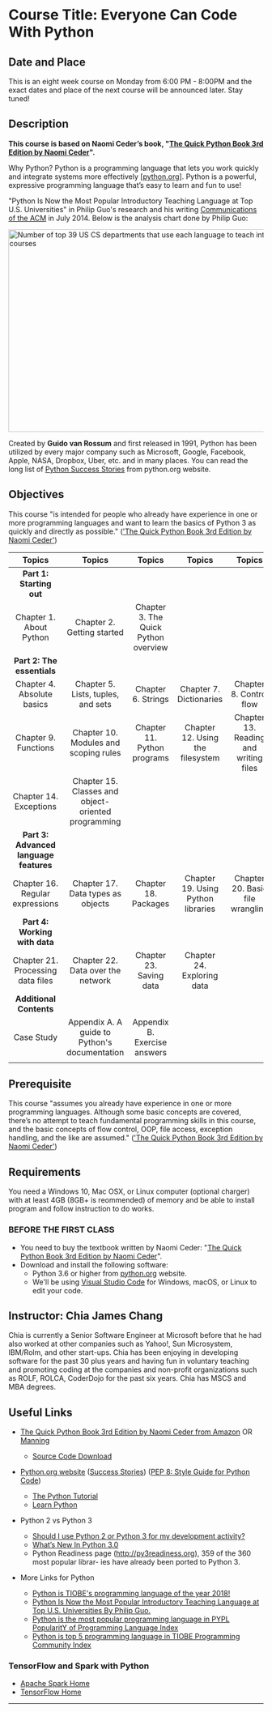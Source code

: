# Course Title: Everyone Can Code With Python

## Date and Place
This is an eight week course on Monday from 6:00 PM - 8:00PM and the exact dates and place of the next course will be announced later. Stay tuned!

## Description
**This course is based on Naomi Ceder’s book, "[The Quick Python Book 3rd Edition by Naomi Ceder](https://www.amazon.com/gp/product/1617294039/ref=dbs_a_def_rwt_bibl_vppi_i0)".**

Why Python? Python is a programming language that lets you work quickly and integrate systems more effectively [[python.org](https://www.python.org/)]. Python is a powerful, expressive programming language that’s easy to learn and fun to use! 

"Python Is Now the Most Popular Introductory Teaching Language at Top U.S. Universities" in Philip Guo's research and his writing [Communications of the ACM](https://cacm.acm.org/blogs/blog-cacm/176450-python-is-now-the-most-popular-introductory-teaching-language-at-top-u-s-universities/fulltext) in July 2014. Below is the analysis chart done by Philip Guo:

<img src="https://cacm.acm.org/system/assets/0001/6722/Top39-700.4.png" alt="Number of top 39 US CS departments that use each language to teach introductory courses" height="400" width="600"/>

Created by **Guido van Rossum** and first released in 1991, Python has been utilized by every major company such as Microsoft, Google, Facebook, Apple, NASA, Dropbox, Uber, etc. and in many places. You can read the long list of [Python Success Stories](https://www.python.org/about/success/) from python.org website.

## Objectives
This course "is intended for people who already have experience in one or more programming languages and want to learn the basics of Python 3 as quickly and directly as possible." (['The Quick Python Book 3rd Edition by Naomi Ceder'](https://www.amazon.com/gp/product/1617294039/ref=dbs_a_def_rwt_bibl_vppi_i0))

| Topics | Topics | Topics | Topics | Topics |
|:------:|:------:|:------:|:------:|:------:|
| **Part 1: Starting out** |
| Chapter 1. About Python | Chapter 2. Getting started | Chapter 3. The Quick Python overview |||
| **Part 2: The essentials** |
| Chapter 4. Absolute basics | Chapter 5. Lists, tuples, and sets | Chapter 6. Strings | Chapter 7. Dictionaries | Chapter 8. Control flow |
| Chapter 9. Functions | Chapter 10. Modules and scoping rules | Chapter 11. Python programs | Chapter 12. Using the filesystem | Chapter 13. Reading and writing files |
| Chapter 14. Exceptions | Chapter 15. Classes and object-oriented programming ||||
| **Part 3: Advanced language features** |
| Chapter 16. Regular expressions | Chapter 17. Data types as objects | Chapter 18. Packages | Chapter 19. Using Python libraries | Chapter 20. Basic file wrangling |
| **Part 4: Working with data** |
| Chapter 21. Processing data files | Chapter 22. Data over the network | Chapter 23. Saving data | Chapter 24. Exploring data ||
| **Additional Contents** |
| Case Study | Appendix A. A guide to Python's documentation | Appendix B. Exercise answers |||
||||||

## Prerequisite
This course "assumes you already have experience in one or more programming languages. Although some basic concepts are covered, there’s no attempt to teach fundamental programming skills in this course, and the basic concepts of flow control, OOP, file access, exception handling, and the like are assumed." (['The Quick Python Book 3rd Edition by Naomi Ceder'](https://www.amazon.com/gp/product/1617294039/ref=dbs_a_def_rwt_bibl_vppi_i0))

## Requirements
You need a Windows 10, Mac OSX, or Linux computer (optional charger) with at least 4GB (8GB+ is reommended) of memory and be able to install program and follow instruction to do works.

### BEFORE THE FIRST CLASS
* You need to buy the textbook written by Naomi Ceder: "[The Quick Python Book 3rd Edition by Naomi Ceder](https://www.amazon.com/gp/product/1617294039/ref=dbs_a_def_rwt_bibl_vppi_i0)".
* Download and install the following software:
    * Python 3.6 or higher from [python.org](https://www.python.org/) website.
    * We'll be using [Visual Studio Code](https://code.visualstudio.com/) for Windows, macOS, or Linux to edit your code.

## Instructor: Chia James Chang
Chia is currently a Senior Software Engineer at Microsoft before that he had also worked at other companies such as Yahoo!, Sun Microsystem, IBM/Rolm, and other start-ups. Chia has been enjoying in developing software for the past 30 plus years and having fun in voluntary teaching and promoting coding at the companies and non-profit organizations such as ROLF, ROLCA, CoderDojo for the past six years. Chia has MSCS and MBA degrees.

## Useful Links
* [The Quick Python Book 3rd Edition by Naomi Ceder from Amazon](https://www.amazon.com/gp/product/1617294039/ref=dbs_a_def_rwt_bibl_vppi_i0) OR [Manning](https://www.manning.com/books/the-quick-python-book-third-edition)
    * [Source Code Download](https://www.manning.com/books/the-quick-python-book-third-edition)
* [Python.org website](https://www.python.org/)
    ([Success Stories](https://www.python.org/about/success/))
    ([PEP 8: Style Guide for Python Code](https://www.python.org/dev/peps/pep-0008/))
    * [The Python Tutorial](https://docs.python.org/3/tutorial/index.html)
    * [Learn Python](http://learnpython.org/)
* Python 2 vs Python 3
    * [Should I use Python 2 or Python 3 for my development activity?](https://wiki.python.org/moin/Python2orPython3)
    * [What’s New In Python 3.0](https://docs.python.org/3/whatsnew/3.0.html)
    * Python Readiness page (http://py3readiness.org), 359 of the 360 most popular librar- ies have already been ported to Python 3.

* More Links for Python
    * [Python is TIOBE's programming language of the year 2018!](https://www.tiobe.com/tiobe-index/)
    * [Python Is Now the Most Popular Introductory Teaching Language at Top U.S. Universities By Philip Guo.](https://cacm.acm.org/blogs/blog-cacm/176450-python-is-now-the-most-popular-introductory-teaching-language-at-top-u-s-universities/fulltext)
    * [Python is the most popular programming language in PYPL PopularitY of Programming Language Index](http://pypl.github.io/PYPL.html)
    * [Python is top 5 programming language in TIOBE Programming Community Index](https://www.tiobe.com/tiobe-index/)

### TensorFlow and Spark with Python
* [Apache Spark Home](http://spark.apache.org/)
* [TensorFlow Home](https://www.tensorflow.org/)
 
---
